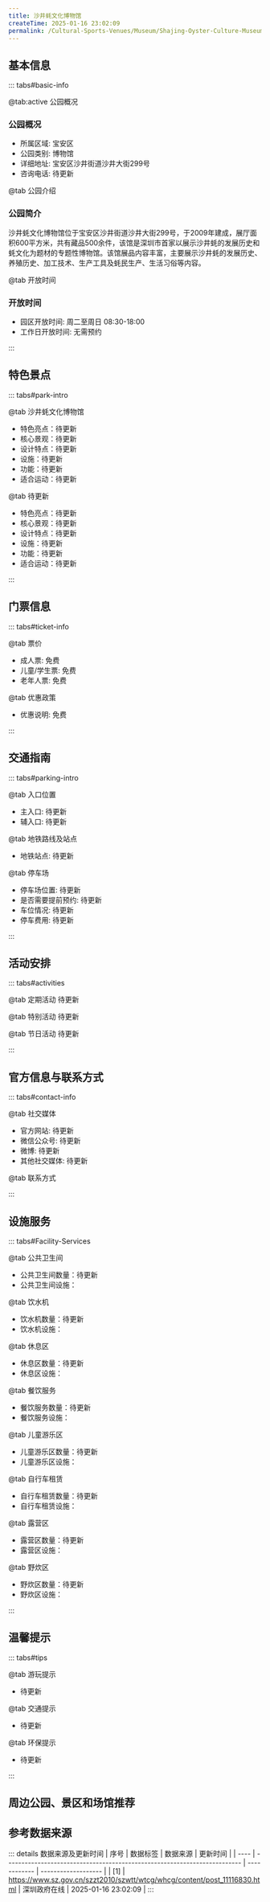 ```yaml
---
title: 沙井蚝文化博物馆
createTime: 2025-01-16 23:02:09
permalink: /Cultural-Sports-Venues/Museum/Shajing-Oyster-Culture-Museum/
---
```



<script setup>
import ImageSwiper from '/.vuepress/theme/components/ImageSwiper.vue'
// 轮播图数据
const swiperItems = [
    {
                link: 'https://www.sz.gov.cn/img/4/4097/4097243/11116830.jpg',
                title: '沙井蚝文化博物馆',
                description: '沙井蚝文化博物馆位于宝安区沙井街道沙井大街299号，于2009年建成，展厅面积600平方米，共有藏品500余件，该馆是深圳市首家以展示沙井蚝的发展历史和蚝文化为题材的专题性博物馆。该馆展品内容丰富，主...',
                author: '深圳政府在线',
                date: '2025/01/16'
                },
  {
                link: 'https://www.sz.gov.cn/img/4/4097/4097243/11116830.jpg',
                title: '沙井蚝文化博物馆',
                description: '沙井蚝文化博物馆位于宝安区沙井街道沙井大街299号，于2009年建成，展厅面积600平方米，共有藏品500余件，该馆是深圳市首家以展示沙井蚝的发展历史和蚝文化为题材的专题性博物馆。该馆展品内容丰富，主...',
                author: '深圳政府在线',
                date: '2025/01/16'
                }
]
// 配置项
const swiperConfig = {
  height: 500,
  showInfo: true
}
</script>
<!-- 轮播图组件 -->
<ImageSwiper :items="swiperItems" :config="swiperConfig" />



## 基本信息

::: tabs#basic-info

@tab:active 公园概况
### 公园概况
- 所属区域: 宝安区
- 公园类别: 博物馆
- 详细地址: 宝安区沙井街道沙井大街299号
- 咨询电话: 待更新

@tab 公园介绍
### 公园简介
沙井蚝文化博物馆位于宝安区沙井街道沙井大街299号，于2009年建成，展厅面积600平方米，共有藏品500余件，该馆是深圳市首家以展示沙井蚝的发展历史和蚝文化为题材的专题性博物馆。该馆展品内容丰富，主要展示沙井蚝的发展历史、养殖历史、加工技术、生产工具及蚝民生产、生活习俗等内容。

@tab 开放时间
### 开放时间
- 园区开放时间: 周二至周日 08:30-18:00
- 工作日开放时间: 无需预约

:::

## 特色景点

::: tabs#park-intro

@tab 沙井蚝文化博物馆
<ImageCard
image="https://www.sz.gov.cn/img/4/4097/4097243/11116830.jpg"
    title="沙井蚝文化博物馆"
    description="沙井蚝文化博物馆位于宝安区沙井街道沙井大街299号，于2009年建成，展厅面积600平方米，共有藏品500余件，该馆是深圳市首家以展示沙井蚝的发展历史和蚝文化为题材的专题性博物馆。该馆展品内容丰富，主要展示沙井蚝的发展历史、养殖历史、加工技术、生产工具及蚝民生产、生活习俗等内容。"
    date=""
    author="深圳政府在线"
/>


- 特色亮点：待更新
- 核心景观：待更新
- 设计特点：待更新
- 设施：待更新
- 功能：待更新
- 适合运动：待更新

@tab 待更新
<ImageCard
image="https://www.sz.gov.cn/img/4/4097/4097243/11116830.jpg"
    title="沙井蚝文化博物馆"
    description="沙井蚝文化博物馆位于宝安区沙井街道沙井大街299号，于2009年建成，展厅面积600平方米，共有藏品500余件，该馆是深圳市首家以展示沙井蚝的发展历史和蚝文化为题材的专题性博物馆。该馆展品内容丰富，主要展示沙井蚝的发展历史、养殖历史、加工技术、生产工具及蚝民生产、生活习俗等内容。"
    date=""
    author="深圳政府在线"
/>


- 特色亮点：待更新
- 核心景观：待更新
- 设计特点：待更新
- 设施：待更新
- 功能：待更新
- 适合运动：待更新

:::

## 门票信息

::: tabs#ticket-info

@tab 票价
- 成人票: 免费
- 儿童/学生票: 免费
- 老年人票: 免费

@tab 优惠政策
- 优惠说明: 免费

:::

## 交通指南

::: tabs#parking-intro

@tab 入口位置
- 主入口: 待更新
- 辅入口: 待更新

@tab 地铁路线及站点
- 地铁站点: 待更新

@tab 停车场
- 停车场位置: 待更新
- 是否需要提前预约: 待更新
- 车位情况: 待更新
- 停车费用: 待更新

:::

## 活动安排

::: tabs#activities

@tab 定期活动
待更新

@tab 特别活动
待更新

@tab 节日活动
待更新

:::

## 官方信息与联系方式

::: tabs#contact-info

@tab 社交媒体
- 官方网站: 待更新
- 微信公众号: 待更新
- 微博: 待更新
- 其他社交媒体: 待更新

@tab 联系方式

:::

## 设施服务

::: tabs#Facility-Services

@tab 公共卫生间
- 公共卫生间数量：待更新
- 公共卫生间设施：

@tab 饮水机
- 饮水机数量：待更新
- 饮水机设施：

@tab 休息区
- 休息区数量：待更新
- 休息区设施：

@tab 餐饮服务
- 餐饮服务数量：待更新
- 餐饮服务设施：

@tab 儿童游乐区
- 儿童游乐区数量：待更新
- 儿童游乐区设施：

@tab 自行车租赁
- 自行车租赁数量：待更新
- 自行车租赁设施：

@tab 露营区
- 露营区数量：待更新
- 露营区设施：

@tab 野炊区
- 野炊区数量：待更新
- 野炊区设施：

:::

## 温馨提示

::: tabs#tips

@tab 游玩提示
- 待更新

@tab 交通提示
- 待更新

@tab 环保提示
- 待更新

:::

## 周边公园、景区和场馆推荐

<CardGrid>
  <ImageCard
        image="https://www.szartm.com/open/images/gkbg.png"
        title="深圳美术馆"
        description="深圳美术馆是深圳最早的艺术品展览机构，其前身深圳展览馆始建于1976年，占地面积5500平方米，建筑面积2800平方米。早期的深圳展览馆利用特区“文化窗口”和毗邻港澳的优势，积极推进海内外艺术交流。建馆之初，吸引了吴冠中、蒋兆和、黄胄等一大批国内知名艺术家在深圳举办展览，成为当时中国美术走向世界的桥头堡。1987年，深"
        href="/Cultural-Sports-Venues/Art-Gallery/Shenzhen-Art-Museum/"
        author="待更新"
        date="2025/01/02"
      />
      <ImageCard
        image="https://www.szartm.com/open/images/gkbg.png"
        title="深圳美术馆"
        description="深圳美术馆是深圳最早的艺术品展览机构，其前身深圳展览馆始建于1976年，占地面积5500平方米，建筑面积2800平方米。早期的深圳展览馆利用特区“文化窗口”和毗邻港澳的优势，积极推进海内外艺术交流。建馆之初，吸引了吴冠中、蒋兆和、黄胄等一大批国内知名艺术家在深圳举办展览，成为当时中国美术走向世界的桥头堡。1987年，深"
        href="/Cultural-Sports-Venues/Art-Gallery/Shenzhen-Art-Museum/"
        author="待更新"
        date="2025/01/02"
      />
    </CardGrid>


## 参考数据来源

::: details 数据来源及更新时间
| 序号 | 数据标签                                                                  | 数据来源     | 更新时间            |
| ---- | ------------------------------------------------------------------------- | ------------ | ------------------- |
| [1]  | https://www.sz.gov.cn/szzt2010/szwtt/wtcg/whcg/content/post_11116830.html | 深圳政府在线 | 2025-01-16 23:02:09 |
:::

